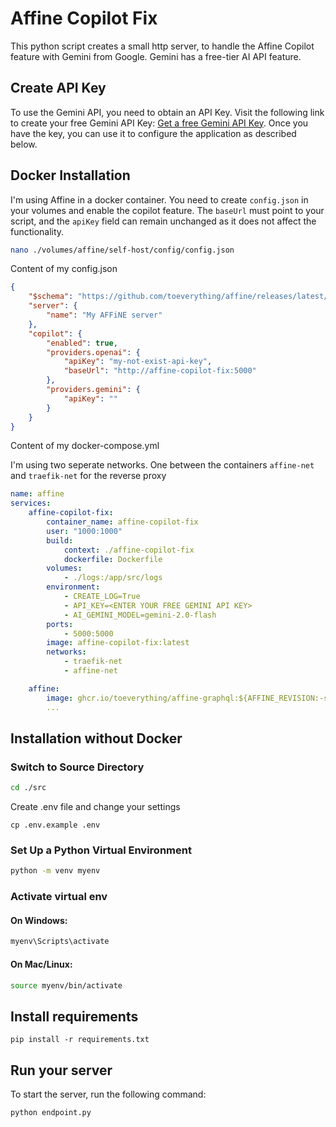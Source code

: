 # Affine Copilot Fix

This python script creates a small http server, to handle the Affine Copilot feature with Gemini from Google. Gemini has a free-tier AI API feature.

## Create API Key

To use the Gemini API, you need to obtain an API Key. Visit the following link to create your free Gemini API Key: [Get a free Gemini API Key](https://aistudio.google.com/apikey). Once you have the key, you can use it to configure the application as described below.

## Docker Installation

I'm using Affine in a docker container. You need to create `config.json` in your volumes and enable the copilot feature. The `baseUrl` must point to your script, and the `apiKey` field can remain unchanged as it does not affect the functionality.

```bash
nano ./volumes/affine/self-host/config/config.json 
```

Content of my config.json

```json
{
    "$schema": "https://github.com/toeverything/affine/releases/latest/download/config.schema.json",
    "server": {
        "name": "My AFFiNE server"
    },
    "copilot": {
        "enabled": true,
        "providers.openai": {
            "apiKey": "my-not-exist-api-key",
            "baseUrl": "http://affine-copilot-fix:5000"
        },
        "providers.gemini": {
            "apiKey": ""
        }
    }
}
```


Content of my docker-compose.yml

I'm using two seperate networks. One between the containers `affine-net` and `traefik-net` for the reverse proxy  

```yml
name: affine
services:
    affine-copilot-fix:
        container_name: affine-copilot-fix
        user: "1000:1000"
        build:
            context: ./affine-copilot-fix
            dockerfile: Dockerfile
        volumes:
            - ./logs:/app/src/logs
        environment:
            - CREATE_LOG=True
            - API_KEY=<ENTER YOUR FREE GEMINI API KEY>
            - AI_GEMINI_MODEL=gemini-2.0-flash
        ports:
            - 5000:5000
        image: affine-copilot-fix:latest
        networks:
            - traefik-net
            - affine-net

    affine:
        image: ghcr.io/toeverything/affine-graphql:${AFFINE_REVISION:-stable}
        ...

```

## Installation without Docker

### Switch to Source Directory
``` bash
cd ./src
```

Create .env file and change your settings

```
cp .env.example .env
```



### Set Up a Python Virtual Environment

```bash
python -m venv myenv
```
    

### Activate virtual env

#### On Windows:

```bash
myenv\Scripts\activate
```

#### On Mac/Linux:

```bash
source myenv/bin/activate
```

## Install requirements

```
pip install -r requirements.txt
```


## Run your server

To start the server, run the following command:

```bash
python endpoint.py
```
